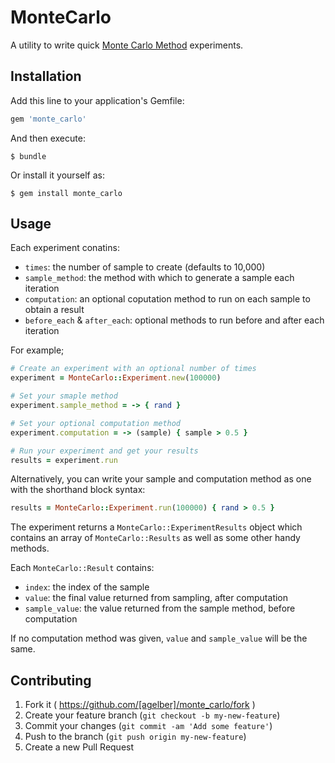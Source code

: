 # MonteCarlo

A utility to write quick [Monte Carlo Method](http://en.wikipedia.org/wiki/Monte_Carlo_method) experiments.

## Installation

Add this line to your application's Gemfile:

```ruby
gem 'monte_carlo'
```

And then execute:

    $ bundle

Or install it yourself as:

    $ gem install monte_carlo

## Usage

Each experiment conatins:
- `times`: the number of sample to create (defaults to 10,000)
- `sample_method`: the method with which to generate a sample each iteration
- `computation`: an optional coputation method to run on each sample to obtain a result
- `before_each` & `after_each`: optional methods to run before and after each iteration

For example;

```ruby
# Create an experiment with an optional number of times
experiment = MonteCarlo::Experiment.new(100000)

# Set your smaple method
experiment.sample_method = -> { rand }

# Set your optional computation method
experiment.computation = -> (sample) { sample > 0.5 }

# Run your experiment and get your results
results = experiment.run
```

Alternatively, you can write your sample and computation method as one with the shorthand block syntax:

```ruby
results = MonteCarlo::Experiment.run(100000) { rand > 0.5 }
```

The experiment returns a `MonteCarlo::ExperimentResults` object which contains an array of `MonteCarlo::Results` as well as some other handy methods.

Each `MonteCarlo::Result` contains:
- `index`: the index of the sample
- `value`: the final value returned from sampling, after computation
- `sample_value`: the value returned from the sample method, before computation

If no computation method was given, `value` and `sample_value` will be the same.

## Contributing

1. Fork it ( https://github.com/[agelber]/monte_carlo/fork )
2. Create your feature branch (`git checkout -b my-new-feature`)
3. Commit your changes (`git commit -am 'Add some feature'`)
4. Push to the branch (`git push origin my-new-feature`)
5. Create a new Pull Request
